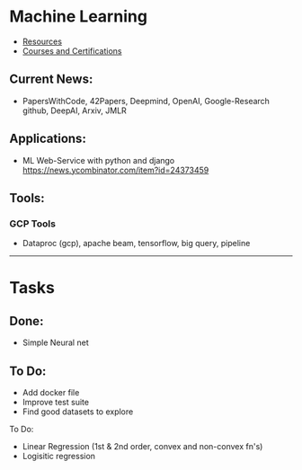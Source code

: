 # Machine Learning

- [Resources](./resources)
- [Courses and Certifications](./Courses)

## Current News:
- PapersWithCode, 42Papers, Deepmind, OpenAI, Google-Research github, DeepAI, Arxiv, JMLR

## Applications:
- ML Web-Service with python and django https://news.ycombinator.com/item?id=24373459

## Tools:
### GCP Tools
- Dataproc (gcp), apache beam, tensorflow, big query, pipeline

---
# Tasks
## Done:
- Simple Neural net

## To Do:
- Add docker file
- Improve test suite
- Find good datasets to explore

To Do:
- Linear Regression (1st & 2nd order, convex and non-convex fn's)
- Logisitic regression



